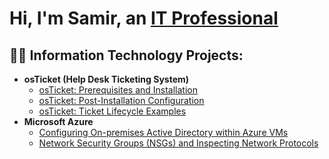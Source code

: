 <h1>Hi, I'm Samir, an <a href="https://linkedin.com/in/Samir-Williams-158b411ab">IT Professional</a></h1>

<h2>👨‍💻 Information Technology Projects:</h2>

- <b>osTicket (Help Desk Ticketing System)</b>
  - [osTicket: Prerequisites and Installation](https://github.com/samir-williams/osticket-prereqs)
  - [osTicket: Post-Installation Configuration](https://github.com/Samir-Williams/post-install-config)
  - [osTicket: Ticket Lifecycle Examples](https://github.com/Samir-Williams/ticket-lifecycle)
- <b>Microsoft Azure</b>
  - [Configuring On-premises Active Directory within Azure VMs](https://github.com/joshmadakorcc/configure-ad)
  - [Network Security Groups (NSGs) and Inspecting Network Protocols](https://github.com/joshmadakorcc/azure-network-protocols)




